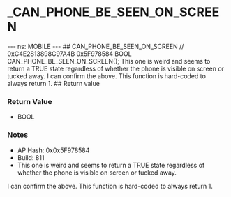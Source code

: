 # _CAN_PHONE_BE_SEEN_ON_SCREEN

--- ns: MOBILE --- ## CAN_PHONE_BE_SEEN_ON_SCREEN  // 0xC4E2813898C97A4B 0x5F978584 BOOL CAN_PHONE_BE_SEEN_ON_SCREEN();  This one is weird and seems to return a TRUE state regardless of whether the phone is visible on screen or tucked away. I can confirm the above. This function is hard-coded to always return 1.  ## Return value

### Return Value
* BOOL

### Notes
* AP Hash: 0x0x5F978584
* Build: 811
* This one is weird and seems to return a TRUE state regardless of whether the phone is visible on screen or tucked away.


I can confirm the above. This function is hard-coded to always return 1.

